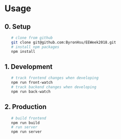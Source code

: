 # Usage 
## 0. Setup
```sh
   # clone from github 
   git clone git@github.com:ByronHsu/EEWeek2018.git
   # install npm packages
   npm install 
```
## 1. Development
```sh
   # track frontend changes when developing 
   npm run front-watch
   # track backend changes when developing 
   npm run back-watch
```
## 2. Production
```sh
   # build frontend
   npm run build
   # run server
   npm run server
```